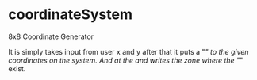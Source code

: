 # coordinateSystem
8x8 Coordinate Generator

It is simply takes input from user x and y after that
it puts a "*" to the given coordinates on the system.
And at the and writes the zone where the "*" exist.
